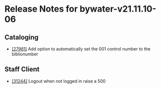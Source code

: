 
# Release Notes for bywater-v21.11.10-06

## Cataloging

- [[27981]](http://bugs.koha-community.org/bugzilla3/show_bug.cgi?id=27981) Add option to automatically set the 001 control number to the biblionumber

## Staff Client

- [[31244]](http://bugs.koha-community.org/bugzilla3/show_bug.cgi?id=31244) Logout when not logged in raise a 500


